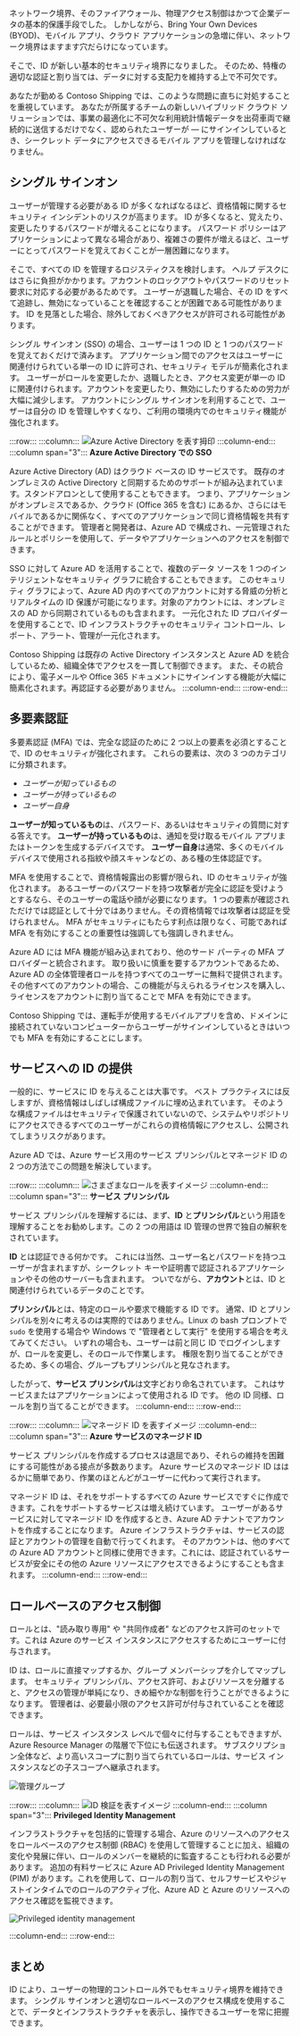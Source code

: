 ネットワーク境界、そのファイアウォール、物理アクセス制御はかつて企業データの基本的保護手段でした。 しかしながら、Bring Your Own Devices (BYOD)、モバイル アプリ、クラウド アプリケーションの急増に伴い、ネットワーク境界はますます穴だらけになっています。 

そこで、ID が新しい基本的セキュリティ境界になりました。 そのため、特権の適切な認証と割り当ては、データに対する支配力を維持する上で不可欠です。

あなたが勤める Contoso Shipping では、このような問題に直ちに対処することを重視しています。 あなたが所属するチームの新しいハイブリッド クラウド ソリューションでは、事業の最適化に不可欠な利用統計情報データを出荷車両で継続的に送信するだけでなく、認められたユーザーが &mdash; にサインインしているとき、シークレット データにアクセスできるモバイル アプリを管理しなければなりません。

## <a name="single-sign-on"></a>シングル サインオン

ユーザーが管理する必要がある ID が多くなればなるほど、資格情報に関するセキュリティ インシデントのリスクが高まります。 ID が多くなると、覚えたり、変更したりするパスワードが増えることになります。 パスワード ポリシーはアプリケーションによって異なる場合があり、複雑さの要件が増えるほど、ユーザーにとってパスワードを覚えておくことが一層困難になります。

そこで、すべての ID を管理するロジスティクスを検討します。 ヘルプ デスクにはさらに負担がかかります。アカウントのロックアウトやパスワードのリセット要求に対応する必要があるためです。 ユーザーが退職した場合、その ID をすべて追跡し、無効になっていることを確認することが困難である可能性があります。 ID を見落とした場合、除外しておくべきアクセスが許可される可能性があります。

シングル サインオン (SSO) の場合、ユーザーは 1 つの ID と 1 つのパスワードを覚えておくだけで済みます。 アプリケーション間でのアクセスはユーザーに関連付けられている単一の ID に許可され、セキュリティ モデルが簡素化されます。 ユーザーがロールを変更したか、退職したとき、アクセス変更が単一の ID に関連付けられます。アカウントを変更したり、無効にしたりするための労力が大幅に減少します。 アカウントにシングル サインオンを利用することで、ユーザーは自分の ID を管理しやすくなり、ご利用の環境内でのセキュリティ機能が強化されます。

:::row:::
  :::column:::
    ![Azure Active Directory を表す拇印](../media/3-sso-with-azure-ad.png)
  :::column-end:::
    :::column span="3"::: **Azure Active Directory での SSO**

Azure Active Directory (AD) はクラウド ベースの ID サービスです。 既存のオンプレミスの Active Directory と同期するためのサポートが組み込まれています。スタンドアロンとして使用することもできます。 つまり、アプリケーションがオンプレミスであるか、クラウド (Office 365 を含む) にあるか、さらにはモバイルであるかに関係なく、すべてのアプリケーションで同じ資格情報を共有することができます。 管理者と開発者は、Azure AD で構成され、一元管理されたルールとポリシーを使用して、データやアプリケーションへのアクセスを制御できます。

SSO に対して Azure AD を活用することで、複数のデータ ソースを 1 つのインテリジェントなセキュリティ グラフに統合することもできます。 このセキュリティ グラフによって、Azure AD 内のすべてのアカウントに対する脅威の分析とリアルタイムの ID 保護が可能になります。対象のアカウントには、オンプレミスの AD から同期されているものも含まれます。 一元化された ID プロバイダーを使用することで、ID インフラストラクチャのセキュリティ コントロール、レポート、アラート、管理が一元化されます。

Contoso Shipping は既存の Active Directory インスタンスと Azure AD を統合しているため、組織全体でアクセスを一貫して制御できます。 また、その統合により、電子メールや Office 365 ドキュメントにサインインする機能が大幅に簡素化されます。再認証する必要がありません。
  :::column-end:::
:::row-end:::

## <a name="multi-factor-authentication"></a>多要素認証

多要素認証 (MFA) では、完全な認証のために 2 つ以上の要素を必須とすることで、ID のセキュリティが強化されます。 これらの要素は、次の 3 つのカテゴリに分類されます。

- *ユーザーが知っているもの*
- *ユーザーが持っているもの*
- *ユーザー自身*

**ユーザーが知っているもの**は、パスワード、あるいはセキュリティの質問に対する答えです。 **ユーザーが持っているもの**は、通知を受け取るモバイル アプリまたはトークンを生成するデバイスです。 **ユーザー自身**は通常、多くのモバイル デバイスで使用される指紋や顔スキャンなどの、ある種の生体認証です。

MFA を使用することで、資格情報露出の影響が限られ、ID のセキュリティが強化されます。 あるユーザーのパスワードを持つ攻撃者が完全に認証を受けようとするなら、そのユーザーの電話や顔が必要になります。 1 つの要素が確認されただけでは認証として十分ではありません。その資格情報では攻撃者は認証を受けられません。 MFA がセキュリティにもたらす利点は限りなく、可能であれば MFA を有効にすることの重要性は強調しても強調しきれません。

Azure AD には MFA 機能が組み込まれており、他のサード パーティの MFA プロバイダーと統合されます。 取り扱いに慎重を要するアカウントであるため、Azure AD の全体管理者ロールを持つすべてのユーザーに無料で提供されます。 その他すべてのアカウントの場合、この機能が与えられるライセンスを購入し、ライセンスをアカウントに割り当てることで MFA を有効にできます。

Contoso Shipping では、運転手が使用するモバイルアプリを含め、ドメインに接続されていないコンピューターからユーザーがサインインしているときはいつでも MFA を有効にすることにします。

## <a name="providing-identities-to-services"></a>サービスへの ID の提供

一般的に、サービスに ID を与えることは大事です。 ベスト プラクティスには反しますが、資格情報はしばしば構成ファイルに埋め込まれています。 そのような構成ファイルはセキュリティで保護されていないので、システムやリポジトリにアクセスできるすべてのユーザーがこれらの資格情報にアクセスし、公開されてしまうリスクがあります。

Azure AD では、Azure サービス用のサービス プリンシパルとマネージド ID の 2 つの方法でこの問題を解決しています。

:::row:::
  :::column:::
    ![さまざまなロールを表すイメージ](../media/3-service-principals.png)
  :::column-end:::
    :::column span="3"::: **サービス プリンシパル**

サービス プリンシパルを理解するには、まず、**ID** と**プリンシパル**という用語を理解することをお勧めします。この 2 つの用語は ID 管理の世界で独自の解釈をされています。

**ID** とは認証できる何かです。 これには当然、ユーザー名とパスワードを持つユーザーが含まれますが、シークレット キーや証明書で認証されるアプリケーションやその他のサーバーも含まれます。 ついでながら、**アカウント**とは、ID と関連付けられているデータのことです。

**プリンシパル**とは、特定のロールや要求で機能する ID です。 通常、ID とプリンシパルを別々に考えるのは実際的ではありません。Linux の bash プロンプトで `sudo` を使用する場合や Windows で "管理者として実行" を使用する場合を考えてみてください。 いずれの場合も、ユーザーは前と同じ ID でログインしますが、ロールを変更し、そのロールで作業します。 権限を割り当てることができるため、多くの場合、グループもプリンシパルと見なされます。

したがって、**サービス プリンシパル**は文字どおり命名されています。 これはサービスまたはアプリケーションによって使用される ID です。 他の ID 同様、ロールを割り当てることができます。
  :::column-end:::
:::row-end:::

:::row:::
  :::column:::
    ![マネージド ID を表すイメージ](../media/3-managed-service-identities.png)
  :::column-end:::
    :::column span="3"::: **Azure サービスのマネージド ID**

サービス プリンシパルを作成するプロセスは退屈であり、それらの維持を困難にする可能性がある接点が多数あります。 Azure サービスのマネージド ID ははるかに簡単であり、作業のほとんどがユーザーに代わって実行されます。 

マネージド ID は、それをサポートするすべての Azure サービスですぐに作成できます。これをサポートするサービスは増え続けています。 ユーザーがあるサービスに対してマネージド ID を作成するとき、Azure AD テナントでアカウントを作成することになります。 Azure インフラストラクチャは、サービスの認証とアカウントの管理を自動で行ってくれます。 そのアカウントは、他のすべての Azure AD アカウントと同様に使用できます。これには、認証されているサービスが安全にその他の Azure リソースにアクセスできるようにすることも含まれます。
  :::column-end:::
:::row-end:::

## <a name="role-based-access-control"></a>ロールベースのアクセス制御

ロールとは、"読み取り専用" や "共同作成者" などのアクセス許可のセットです。これは Azure のサービス インスタンスにアクセスするためにユーザーに付与されます。 

ID は、ロールに直接マップするか、グループ メンバーシップを介してマップします。 セキュリティ プリンシパル、アクセス許可、およびリソースを分離すると、アクセスの管理が単純になり、きめ細やかな制御を行うことができるようになります。 管理者は、必要最小限のアクセス許可が付与されていることを確認できます。

ロールは、サービス インスタンス レベルで個々に付与することもできますが、Azure Resource Manager の階層で下位にも伝送されます。 サブスクリプション全体など、より高いスコープに割り当てられているロールは、サービス インスタンスなどの子スコープへ継承されます。 

<!--TODO: replace with final media which was submitted for Design-for-security-in-azure -->
![管理グループ](../media/3-role-assignment-scope.png)

:::row:::
  :::column:::
    ![ID 検証を表すイメージ](../media/3-privileged-identity-management.png)
  :::column-end:::
    :::column span="3"::: **Privileged Identity Management**

インフラストラクチャを包括的に管理する場合、Azure のリソースへのアクセスをロールベースのアクセス制御 (RBAC) を使用して管理することに加え、組織の変化や発展に伴い、ロールのメンバーを継続的に監査することも行われる必要があります。 追加の有料サービスに Azure AD Privileged Identity Management (PIM) があります。これを使用して、ロールの割り当て、セルフサービスやジャストインタイムでのロールのアクティブ化、Azure AD と Azure のリソースへのアクセス確認を監視できます。

<!--TODO: replace with final media which was submitted for Design-for-security-in-azure -->
![Privileged identity management](../media/PIM_Dashboard.png)

  :::column-end:::
:::row-end:::

## <a name="summary"></a>まとめ

ID により、ユーザーの物理的コントロール外でもセキュリティ境界を維持できます。 シングル サインオンと適切なロールベースのアクセス構成を使用することで、データとインフラストラクチャを表示し、操作できるユーザーを常に把握できます。